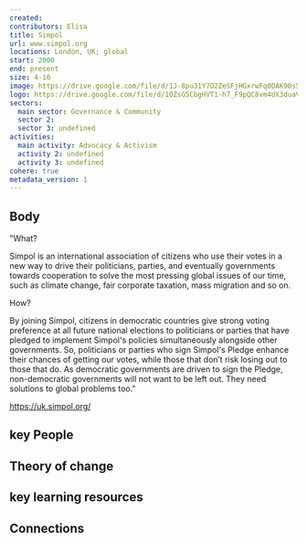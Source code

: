 ```yaml
---
created:
contributors: Elisa
title: Simpol
url: www.simpol.org
locations: London, UK; global
start: 2000
end: present
size: 4-10
image: https://drive.google.com/file/d/1J-8pu31Y7O2ZeSFjHGxrwFq0DAK90s5C/view?usp=drive_link
logo: https://drive.google.com/file/d/1OZsG5CbgHVT1-h7_F9pQC8vm4UX3duaV/view?usp=drive_link
sectors:
  main sector: Governance & Community
  sector 2: 
  sector 3: undefined
activities: 
  main activity: Advocacy & Activism
  activity 2: undefined
  activity 3: undefined
cohere: true
metadata_version: 1
---
```



## Body

"What?

Simpol is an international association of citizens who use their votes in a new way to drive their politicians, parties, and eventually governments towards cooperation to solve the most pressing global issues of our time, such as climate change, fair corporate taxation, mass migration and so on.

How?

By joining Simpol, citizens in democratic countries give strong voting preference at all future national elections to politicians or parties that have pledged to implement Simpol's policies simultaneously alongside other governments. So, politicians or parties who sign Simpol's Pledge enhance their chances of getting our votes, while those that don’t risk losing out to those that do. As democratic governments are driven to sign the Pledge, non-democratic governments will not want to be left out. They need solutions to global problems too."

https://uk.simpol.org/

## key People



## Theory of change



## key learning resources



## Connections



